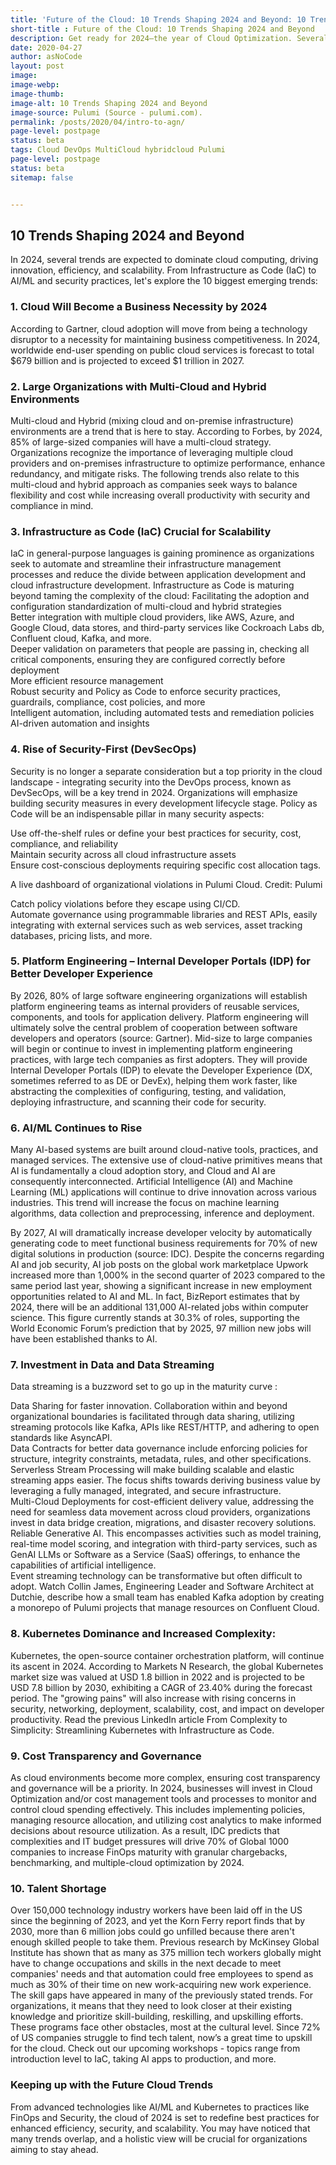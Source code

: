 ```yaml
---
title: 'Future of the Cloud: 10 Trends Shaping 2024 and Beyond: 10 Trends Shaping 2024 and Beyond'
short-title : Future of the Cloud: 10 Trends Shaping 2024 and Beyond
description: Get ready for 2024—the year of Cloud Optimization. Several converging trends will redefine the landscape, driving innovation, efficiency, and scalability for years to come. From Infrastructure as Code (IaC), AI/ML, and #Kubernetes to platform engineering and security practices, let's explore the 10 trends shaping 2024 and beyond.
date: 2020-04-27
author: asNoCode
layout: post
image: 
image-webp: 
image-thumb: 
image-alt: 10 Trends Shaping 2024 and Beyond 
image-source: Pulumi (Source - pulumi.com).
permalink: /posts/2020/04/intro-to-agn/
page-level: postpage
status: beta 
tags: Cloud DevOps MultiCloud hybridcloud Pulumi
page-level: postpage
status: beta 
sitemap: false


---
```


## 10 Trends Shaping 2024 and Beyond
In 2024, several trends are expected to dominate cloud computing, driving innovation, efficiency, and scalability. From Infrastructure as Code (IaC) to AI/ML and security practices, let's explore the 10 biggest emerging trends:
### 1. Cloud Will Become a Business Necessity by 2024
According to Gartner, cloud adoption will move from being a technology disruptor to a necessity for maintaining business competitiveness. In 2024, worldwide end-user spending on public cloud services is forecast to total $679 billion and is projected to exceed $1 trillion in 2027.
### 2. Large Organizations with Multi-Cloud and Hybrid Environments
Multi-cloud and Hybrid (mixing cloud and on-premise infrastructure) environments are a trend that is here to stay. According to Forbes, by 2024, 85% of large-sized companies will have a multi-cloud strategy. Organizations recognize the importance of leveraging multiple cloud providers and on-premises infrastructure to optimize performance, enhance redundancy, and mitigate risks. 
The following trends also relate to this multi-cloud and hybrid approach as companies seek ways to balance flexibility and cost while increasing overall productivity with security and compliance in mind.
### 3. Infrastructure as Code (IaC) Crucial for Scalability
IaC in general-purpose languages is gaining prominence as organizations seek to automate and streamline their infrastructure management processes and reduce the divide between application development and cloud infrastructure development. 
Infrastructure as Code is maturing beyond taming the complexity of the cloud:
Facilitating the adoption and configuration standardization of multi-cloud and hybrid strategies </br> 
Better integration with multiple cloud providers, like AWS, Azure, and Google Cloud, data stores, and third-party services like Cockroach Labs db, Confluent cloud, Kafka, and more. </br> 
Deeper validation on parameters that people are passing in, checking all critical components, ensuring they are configured correctly before deployment </br> 
More efficient resource management </br> 
Robust security and Policy as Code to enforce security practices, guardrails, compliance, cost policies, and more </br> 
Intelligent automation, including automated tests and remediation policies
AI-driven automation and insights </br> 
### 4. Rise of Security-First (DevSecOps)
Security is no longer a separate consideration but a top priority in the cloud landscape - integrating security into the DevOps process, known as DevSecOps, will be a key trend in 2024. Organizations will emphasize building security measures in every development lifecycle stage. Policy as Code will be an indispensable pillar in many security aspects: 

 Use off-the-shelf rules or define your best practices for security, cost, compliance, and reliability </br> 
 Maintain security across all cloud infrastructure assets </br> 
 Ensure cost-conscious deployments requiring specific cost allocation tags. </br> 

A live dashboard of organizational violations in Pulumi Cloud. Credit: Pulumi

 Catch policy violations before they escape using CI/CD. </br> 
 Automate governance using programmable libraries and REST APIs, easily integrating with external services such as web services, asset tracking databases, pricing lists, and more. </br> 

### 5. Platform Engineering – Internal Developer Portals (IDP) for Better Developer Experience
By 2026, 80% of large software engineering organizations will establish platform engineering teams as internal providers of reusable services, components, and tools for application delivery. Platform engineering will ultimately solve the central problem of cooperation between software developers and operators (source: Gartner).
Mid-size to large companies will begin or continue to invest in implementing platform engineering practices, with large tech companies as first adopters. They will provide Internal Developer Portals (IDP) to elevate the Developer Experience  (DX, sometimes referred to as DE or DevEx), helping them work faster, like abstracting the complexities of configuring, testing, and validation, deploying infrastructure, and scanning their code for security.

### 6. AI/ML Continues to Rise
Many AI-based systems are built around cloud-native tools, practices, and managed services. The extensive use of cloud-native primitives means that AI is fundamentally a cloud adoption story, and Cloud and AI are consequently interconnected.
Artificial Intelligence (AI) and Machine Learning (ML) applications will continue to drive innovation across various industries. This trend will increase the focus on machine learning algorithms, data collection and preprocessing, inference and deployment.

By 2027, AI will dramatically increase developer velocity by automatically generating code to meet functional business requirements for 70% of new digital solutions in production (source: IDC). 
Despite the concerns regarding AI and job security, AI job posts on the global work marketplace Upwork increased more than 1,000% in the second quarter of 2023 compared to the same period last year, showing a significant increase in new employment opportunities related to AI and ML.
In fact, BizReport estimates that by 2024, there will be an additional 131,000 AI-related jobs within computer science. This figure currently stands at 30.3% of roles, supporting the World Economic Forum’s prediction that by 2025, 97 million new jobs will have been established thanks to AI.

### 7. Investment in Data and Data Streaming
Data streaming is a buzzword set to go up in the maturity curve :

 Data Sharing for faster innovation. Collaboration within and beyond organizational boundaries is facilitated through data sharing, utilizing streaming protocols like Kafka, APIs like REST/HTTP, and adhering to open standards like AsyncAPI. </br> 
 Data Contracts for better data governance include enforcing policies for structure, integrity constraints, metadata, rules, and other specifications. </br> 
 Serverless Stream Processing will make building scalable and elastic streaming apps easier. The focus shifts towards deriving business value by leveraging a fully managed, integrated, and secure infrastructure.</br> 
 Multi-Cloud Deployments for cost-efficient delivery value, addressing the need for seamless data movement across cloud providers, organizations invest in data bridge creation, migrations, and disaster recovery solutions.</br> 
 Reliable Generative AI. This encompasses activities such as model training, real-time model scoring, and integration with third-party services, such as GenAI LLMs or Software as a Service (SaaS) offerings, to enhance the capabilities of artificial intelligence.</br> 
Event streaming technology can be transformative but often difficult to adopt. Watch Collin James, Engineering Leader and Software Architect at Dutchie, describe how a small team has enabled Kafka adoption by creating a monorepo of Pulumi projects that manage resources on Confluent Cloud.

### 8. Kubernetes Dominance and Increased Complexity:
Kubernetes, the open-source container orchestration platform, will continue its ascent in 2024. According to Markets N Research, the global Kubernetes market size was valued at USD 1.8 billion in 2022 and is projected to be USD 7.8 billion by 2030, exhibiting a CAGR of 23.40% during the forecast period.
The "growing pains" will also increase with rising concerns in security, networking, deployment, scalability, cost, and impact on developer productivity.
Read the previous LinkedIn article From Complexity to Simplicity: Streamlining Kubernetes with Infrastructure as Code.

### 9. Cost Transparency and Governance
As cloud environments become more complex, ensuring cost transparency and governance will be a priority. In 2024, businesses will invest in Cloud Optimization and/or cost management tools and processes to monitor and control cloud spending effectively. This includes implementing policies, managing resource allocation, and utilizing cost analytics to make informed decisions about resource utilization. 
As a result, IDC predicts that complexities and IT budget pressures will drive 70% of Global 1000 companies to increase FinOps maturity with granular chargebacks, benchmarking, and multiple-cloud optimization by 2024.

### 10. Talent Shortage
Over 150,000 technology industry workers have been laid off in the US since the beginning of 2023, and yet the Korn Ferry report finds that by 2030, more than 6 million jobs could go unfilled because there aren't enough skilled people to take them. 
Previous research by McKinsey Global Institute has shown that as many as 375 million tech workers globally might have to change occupations and skills in the next decade to meet companies' needs and that automation could free employees to spend as much as 30% of their time on new work-acquiring new work experience.
The skill gaps have appeared in many of the previously stated trends. For organizations, it means that they need to look closer at their existing knowledge and prioritize skill-building, reskilling, and upskilling efforts. These programs face other obstacles, most at the cultural level.
Since 72% of US companies struggle to find tech talent, now’s a great time to upskill for the cloud. Check out our upcoming workshops - topics range from introduction level to IaC, taking AI apps to production, and more.

### Keeping up with the Future Cloud Trends
From advanced technologies like AI/ML and Kubernetes to practices like FinOps and Security, the cloud of 2024 is set to redefine best practices for enhanced efficiency, security, and scalability. You may have noticed that many trends overlap, and a holistic view will be crucial for organizations aiming to stay ahead.

